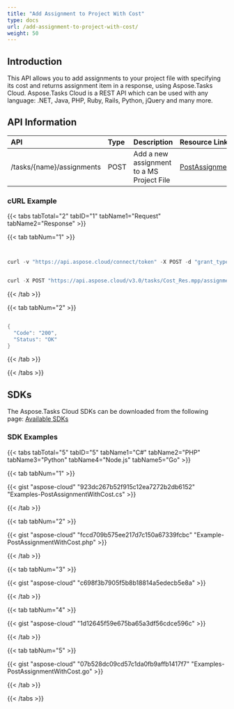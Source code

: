 ```yaml
---
title: "Add Assignment to Project With Cost"
type: docs
url: /add-assignment-to-project-with-cost/
weight: 50
---
```


## **Introduction**
This API allows you to add assignments to your project file with specifying its cost and returns assignment item in a response, using Aspose.Tasks Cloud. Aspose.Tasks Cloud is a REST API which can be used with any language: .NET, Java, PHP, Ruby, Rails, Python, jQuery and many more.
## **API Information**

|**API**|**Type**|**Description**|**Resource Link**|
| :- | :- | :- | :- |
|/tasks/{name}/assignments|POST|Add a new assignment to a MS Project File|[PostAssignment](https://apireference.aspose.cloud/tasks/#/TasksAssignments/PostAssignment)|
### **cURL Example**
{{< tabs tabTotal="2" tabID="1" tabName1="Request" tabName2="Response" >}}

{{< tab tabNum="1" >}}

```java


curl -v "https://api.aspose.cloud/connect/token" -X POST -d "grant_type=client_credentials&client_id=XXXXX&client_secret=XXXXX" -H "Content-Type: application/x-www-form-urlencoded" -H "Accept: application/json"


```

```java

curl -X POST "https://api.aspose.cloud/v3.0/tasks/Cost_Res.mpp/assignments?taskUid=0&resourceUid=1&cost=2" -H "accept: application/json" -H "x-aspose-client: Containerize.Swagger"

```

{{< /tab >}}

{{< tab tabNum="2" >}}

```java

{
  "Code": "200",
  "Status": "OK"
}

```

{{< /tab >}}

{{< /tabs >}}
## **SDKs**
The Aspose.Tasks Cloud SDKs can be downloaded from the following page: [Available SDKs](/tasks/available-sdks/)
### **SDK Examples**
{{< tabs tabTotal="5" tabID="5" tabName1="C#" tabName2="PHP" tabName3="Python" tabName4="Node.js" tabName5="Go" >}}

{{< tab tabNum="1" >}}

{{< gist "aspose-cloud" "923dc267b52f915c12ea7272b2db6152" "Examples-PostAssignmentWithCost.cs" >}}

{{< /tab >}}

{{< tab tabNum="2" >}}

{{< gist "aspose-cloud" "fccd709b575ee217d7c150a67339fcbc" "Example-PostAssignmentWithCost.php" >}}

{{< /tab >}}

{{< tab tabNum="3" >}}

{{< gist "aspose-cloud" "c698f3b7905f5b8b18814a5edecb5e8a" >}}

{{< /tab >}}

{{< tab tabNum="4" >}}

{{< gist "aspose-cloud" "1d12645f59e675ba65a3df56cdce596c" >}}

{{< /tab >}}

{{< tab tabNum="5" >}}

{{< gist "aspose-cloud" "07b528dc09cd57c1da0fb9affb1417f7" "Examples-PostAssignmentWithCost.go" >}}

{{< /tab >}}

{{< /tabs >}}
